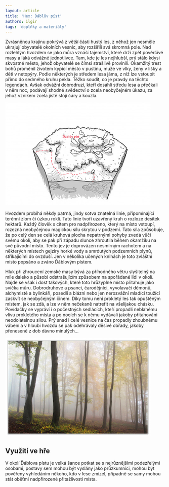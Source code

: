 ```yaml
---
layout: article
title: 'Hex: Ďáblův píst'
authors: ilgir
tags: 'doplňky a materiály'
---
```


Zvrásněnou krajinu pokrývá z větší části hustý les, z něhož jen nesměle ukrajují obyvatelé okolních vesnic, aby rozšířili svá skromná pole. Nad rozlehlým hvozdem se jako můra vznáší tajemství, které drží zpět pověrčivé masy a láká odvážné jednotlivce. Tam, kde je les nejhlubší, prý stálo kdysi skvostné město, jehož obyvatelé se čímsi strašlivě provinili. Okamžitý trest bohů proměnil životem kypící město v pustinu, muže ve vlky, ženy v lišky a děti v netopýry. Podle některých je středem lesa jáma, z níž lze vstoupit přímo do sedmého kruhu pekla. Těžko soudit, co je pravdy na těchto legendách. Avšak odvážní dobrodruzi, kteří dosáhli středu lesa a přečkali v něm noc, podávají shodné svědectví o zcela neobyčejném úkazu, za jehož vznikem zcela jistě stojí čáry a kouzla.

![](hexy-ilgir-opt.jpg)

Hvozdem probíhá někdy patrná, jindy sotva znatelná linie, připomínající terénní zlom či úzkou rokli. Tato linie tvoří uzavřený kruh o rozloze desítek hektarů. Každý člověk s citem pro nadpřirozeno, který na místo vstoupí, rozezná neobyčejnou magickou sílu skrytou v podzemí. Tato síla způsobuje, že po celý den se celá kruhová plocha nepatrnými pohyby zvedá vůči svému okolí, aby se pak při západu slunce zhroutila během okamžiku na své původní místo. Tento jev je doprovázen nesmírným rachotem a na některých místech gejzíry horké vody a smrdutých podzemních plynů, stříkajícími do ovzduší. Jen v několika učených knihách je toto zvláštní místo popsáno a zváno Ďáblovým pístem.

Hluk při zhroucení zemské masy bývá za příhodného větru slyšitelný na míle daleko a působí odstrašujícím způsobem na spořádané lidi v okolí. Najde se však i dost takových, které toto hrůzyplné místo přitahuje jako svíčka můru. Dobrodruhové a psanci, čarodějníci, vyvolavači démonů, alchymisté a bylinkáři, posedlí a blázni nebo jen nerozvážní mladíci toužící zaskvít se neobyčejným činem. Díky tomu není prokletý les tak opuštěným místem, jak se zdá, a lze v něm nečekaně natrefit na všelijakou chásku. Povídačky se vypráví i o počestných sedlácích, kteří propadli neblahému vlivu prokletého místa a po nocích se k němu vydávali jakoby přitahováni neodolatelnou silou. Prý snad i celé vesnice na čas propadly zhoubnému vábení a v hloubi hvozdu se pak odehrávaly děsivé obřady, jakoby přenesené z dob dávno minulých...

![](autumn-194834-960-720-opt.jpg)

## Využití ve hře

V okolí Ďáblova pístu je velká šance potkat se s nejrůznějšími podezřelými osobami, postavy sem mohou být vyslány jako průzkumníci, mohou být pověřeny vyhledáním někoho, kdo v lese zmizel, případně se samy mohou stát oběťmi nadpřirozené přitažlivosti místa.
